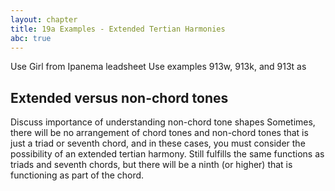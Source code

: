 ```yaml
---
layout: chapter
title: 19a Examples - Extended Tertian Harmonies
abc: true
---
```


Use Girl from Ipanema leadsheet
Use examples 913w, 913k, and 913t as 

## Extended versus non-chord tones

Discuss importance of understanding non-chord tone shapes
Sometimes, there will be no arrangement of chord tones and non-chord tones that is just a triad or seventh chord, and in these cases, you must consider the possibility of an extended tertian harmony.
Still fulfills the same functions as triads and seventh chords, but there will be a ninth (or higher) that is functioning as part of the chord.